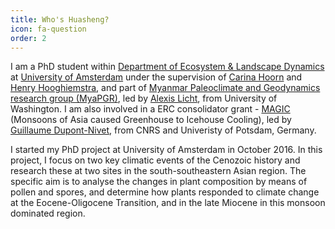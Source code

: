 ```yaml
---
title: Who's Huasheng?
icon: fa-question
order: 2
---
```


<script type="text/javascript" src="assets/js/gem-download-count.js" defer></script>

I am a PhD student within <a href="http://ibed.uva.nl/content/research-departments/eld/eld-department.html" target="_blank">Department of Ecosystem & Landscape Dynamics</a> at <a href="http://www.uva.nl/home" target="_blank">University of Amsterdam</a> under the supervision of <a href="http://ibed.uva.nl/profile/h/o/m.c.hoorn/m.c.hoorn.html?origin=Wtszvoq7SlKIlqXyZeDdTw" target="_blank">Carina Hoorn</a> and <a href="http://ibed.uva.nl/profile/h/o/h.hooghiemstra/h.hooghiemstra.html?origin=Wtszvoq7SlKIlqXyZeDdTw" target="_blank">Henry Hooghiemstra</a>, and part of <a href="https://myapgr.blog" target="_blank">Myanmar Paleoclimate and Geodynamics research group (MyaPGR)</a>, led by <a href="https://licht.ess.washington.edu" target="_blank">Alexis Licht</a>, from University of Washington. I am also involved in a ERC consolidator grant - <a href="https://cordis.europa.eu/project/rcn/197271_en.html" target="_blank">MAGIC</a> (Monsoons of Asia caused Greenhouse to Icehouse Cooling), led by <a href="http://www.paleoenvironment.eu" target="_blank">Guillaume Dupont-Nivet</a>, from CNRS and Univeristy of Potsdam, Germany.

I started my PhD project at University of Amsterdam in October 2016. In this project, I focus on two key climatic events of the Cenozoic history and research these at two sites in the south-southeastern Asian region. The specific aim is to analyse the changes in plant composition by means of pollen and spores, and determine how plants responded to climate change at the Eocene-Oligocene Transition, and in the late Miocene in this monsoon dominated region.
